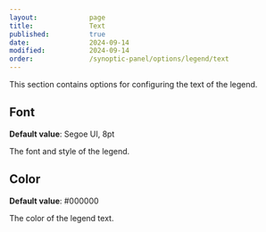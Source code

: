 ```yaml
---
layout:             page
title:              Text
published:          true
date:               2024-09-14
modified:           2024-09-14
order:              /synoptic-panel/options/legend/text
---
```


This section contains options for configuring the text of the legend.

## Font

**Default value**: Segoe UI, 8pt

The font and style of the legend.

## Color

**Default value**: #000000

The color of the legend text.